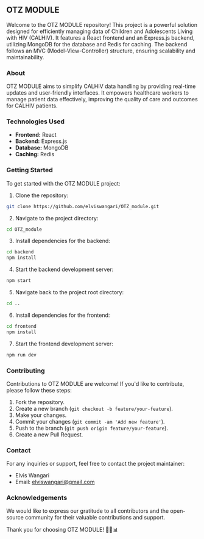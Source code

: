 ## OTZ MODULE

Welcome to the OTZ MODULE repository! This project is a powerful solution designed for efficiently managing data of Children and Adolescents Living with HIV (CALHIV). It features a React frontend and an Express.js backend, utilizing MongoDB for the database and Redis for caching. The backend follows an MVC (Model-View-Controller) structure, ensuring scalability and maintainability.

### About

OTZ MODULE aims to simplify CALHIV data handling by providing real-time updates and user-friendly interfaces. It empowers healthcare workers to manage patient data effectively, improving the quality of care and outcomes for CALHIV patients.

### Technologies Used

- **Frontend:** React
- **Backend:** Express.js
- **Database:** MongoDB
- **Caching:** Redis

### Getting Started

To get started with the OTZ MODULE project:

1. Clone the repository:

```bash
git clone https://github.com/elviswangari/OTZ_module.git
```

2. Navigate to the project directory:

```bash
cd OTZ_module
```

3. Install dependencies for the backend:

```bash
cd backend
npm install
```

4. Start the backend development server:

```bash
npm start
```

5. Navigate back to the project root directory:

```bash
cd ..
```

6. Install dependencies for the frontend:

```bash
cd frontend
npm install
```

7. Start the frontend development server:

```bash
npm run dev
```

### Contributing

Contributions to OTZ MODULE are welcome! If you'd like to contribute, please follow these steps:

1. Fork the repository.
2. Create a new branch (`git checkout -b feature/your-feature`).
3. Make your changes.
4. Commit your changes (`git commit -am 'Add new feature'`).
5. Push to the branch (`git push origin feature/your-feature`).
6. Create a new Pull Request.

<!-- ### License

This project is licensed under the MIT License - see the [LICENSE](LICENSE) file for details. -->

### Contact

For any inquiries or support, feel free to contact the project maintainer:

- Elvis Wangari
- Email: <elviswangari@gmail.com>

### Acknowledgements

We would like to express our gratitude to all contributors and the open-source community for their valuable contributions and support.

Thank you for choosing OTZ MODULE! 🚀🌐📊
